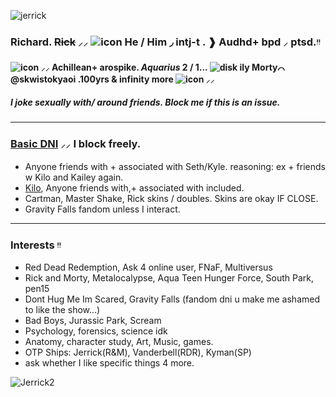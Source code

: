 ![jerrick](https://media.discordapp.net/attachments/1319074753880788995/1319550919347798047/Untitled3_20241219232312.png?ex=678165cf&is=6780144f&hm=f53c54c6d661fc73beb11f92b0b484651ac8e282cb96d98a874f1f6e4625e9a7&=&format=webp&quality=lossless&width=920&height=517)
### Richard. ~~Rick~~     ⸝⸝   ![icon](https://media.discordapp.net/attachments/1319074753880788995/1327005683799036036/tumblr_7084242d711f76e935bfddf1e59ae6d3_c7e86908_75.webp?ex=67817dd9&is=67802c59&hm=769de3628c1f6fcdab7245cecf0d597f4f3d9595797d3db4ce7b50c1de9cb419&=&animated=true&width=25&height=25)    __He__ / Him ◞ intj-t   . ❱   Audhd+ bpd  ⸝ ptsd.ᵎᵎ    
#### ![icon](https://media.discordapp.net/attachments/1319074753880788995/1327005684553748502/tumblr_3a9e4878370aab9d456574cd2a843112_aaf2329b_75.webp?ex=67817dd9&is=67802c59&hm=ce5ee912c0defadf5a17f4f7b1c8a2b6a771e33b27debda58ec6a54136c49755&=&animated=true&width=25&height=25)   ⸝⸝  Achillean+ arospike.  _Aquarius_ 2 / 1... ![disk](https://media.discordapp.net/attachments/1319074753880788995/1327005684310605945/tumblr_ba226f5ecaf581f29a192195cf7d0409_e5e97ec1_75.png?ex=67817dd9&is=67802c59&hm=b9411545349a932262f7aa1cd7fc5ead1f71bc691e092f8b06fe1a4ea2b7abaa&=&format=webp&quality=lossless&width=25&height=25) __ily__ Morty⌒  @skwistokyaoi .100yrs & infinity more  ![icon](https://media.discordapp.net/attachments/1319074753880788995/1327005684021067909/tumblr_7005374ad7f975502393528891320e49_016afb24_75.webp?ex=67817dd9&is=67802c59&hm=4dd59e514f4540eeab6f1b06defbd73de22e09f873672d2a9131a3213bd2849d&=&animated=true&width=25&height=25) ⸝⸝ 
##### I joke sexually with/ around friends. Block me if this is an issue.

___

### [Basic DNI](https://listography.com/dontinteract)  ⸝⸝  I block freely.
-  Anyone friends with + associated with Seth/Kyle. reasoning: ex + friends w Kilo and Kailey again.
- [Kilo](https://docs.google.com/document/d/1sbPk6Lbz1WlNXDhX_iy1KCiK76hT8tJYvRlX5CgWKUA/edit?tab=t.0), Anyone friends with,+ associated with included.
- Cartman, Master Shake, Rick skins / doubles. Skins are okay IF CLOSE.
- Gravity Falls fandom unless I interact.


___

### Interests ᵎᵎ 
- Red Dead Redemption, Ask 4 online user, FNaF, Multiversus
- Rick and Morty, Metalocalypse, Aqua Teen Hunger Force, South Park, pen15
- Dont Hug Me Im Scared, Gravity Falls (fandom dni u make me ashamed to like the show...)
- Bad Boys, Jurassic Park, Scream
- Psychology, forensics, science idk
- Anatomy, character study, Art, Music, games.
- OTP Ships: Jerrick(R&M), Vanderbell(RDR), Kyman(SP)
- ask whether I like specific things 4 more.
  
![Jerrick2](https://media.discordapp.net/attachments/1319074753880788995/1319550919691599882/Untitled3_20241219232259.png?ex=678165cf&is=6780144f&hm=e2b29f840515af1949e4b661342f5aae5959c8e357e3fee24e481d0a00d421fd&=&format=webp&quality=lossless&width=920&height=517) 
